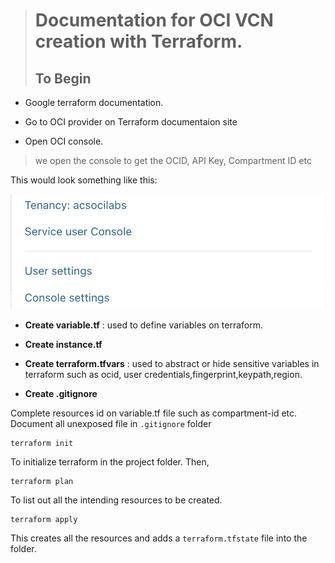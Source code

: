 > #  **Documentation for OCI VCN creation with Terraform.**
>
> ## To Begin
- Google terraform documentation.

- Go to OCI provider on Terraform documentaion site

- Open OCI console.

> we open the console to get the OCID, API Key, Compartment ID etc

This would look something like this:

![console-screenshot](./images/console-screenshot.png "console-screenshot")

- **Create variable.tf** : used to define variables on terraform.

- **Create instance.tf**

- **Create terraform.tfvars** : used to abstract or hide sensitive variables in terraform such as ocid, user credentials,fingerprint,keypath,region.

- **Create .gitignore**

Complete resources id on variable.tf file such as compartment-id etc.
Document all unexposed file in `.gitignore` folder

```
terraform init
```

To initialize terraform in the project folder. Then,

``` 
terraform plan
```
To list out all the intending resources to be created.

```
terraform apply
```
This creates all the resources and adds a `terraform.tfstate` file into the folder.
